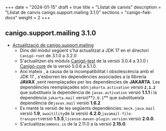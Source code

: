 +++
date        = "2024-01-15"
draft        = true
title       = "Llistat de canvis"
description = "Llistat de canvis canigo.support.mailing 3.1.0"
sections    = "canigo-fwk-docs"
weight		= 2
+++

## canigo.support.mailing 3.1.0

  - [Actualització de canigo.support.mailing](/noticies/2023-01-15-CAN-actualitzacio-canigo-mailing-3_1_0/)
      - Dins del mòdul següent s'ha actualitzat a JDK 17 en el directori `Canigó-root` de 3.1.0 a 3.2.0
      - S'actualitzen els mòduls  [Canigó-test](
         /plataformes/canigo/documentacio-llibreries/canigo.test/3.1.0/) de la versió 3.0.4 a 3.1.0 
         i [Canigó-core](/plataformes/canigo/documentacio-llibreries/canigo.core/5.1.0/) 
         de la versió 5.0.6 a 5.1.0.
      - Així mateix , a causa de la incompatibilitat i obsolescència amb el JDK 17 , s'esborren les dependències 
      associades a la llibreria **JAVAX** ,sent reemplaçades per les dependències de **JAKARTA**.
      Les dependències reemplaçades són:`jakarta.activation` versió **`2.1.2`** que substitueix la dependència de
      `javax.activation` versió **1.1.1** i la dependència `jakarta.mail` versió**`2.0.1`**
      que substitueixla dependència de`javax.mail` versió **1.6.2** 
      - Es manté la versió de les següents dependències: `mock.java.mail` versió **1.9**,
         `awaitility`de la versió  **4.2.0**,`javamail-file-transport`versió **1.5.5**,`license-maven-plugin.version`
         versió **2.0.0**.
      - S'actualitza`commons.io` de la 2.11.0 a la versió **2.15.0**.
      